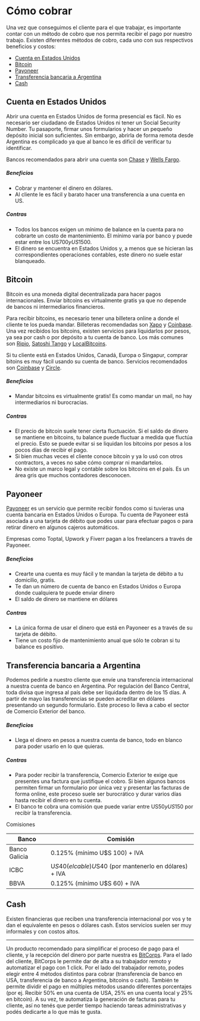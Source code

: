 # Cómo cobrar

Una vez que conseguimos el cliente para el que trabajar, es importante contar con un método de cobro que nos permita recibir el pago por nuestro trabajo. Existen diferentes métodos de cobro, cada uno con sus respectivos beneficios y costos:

- [Cuenta en Estados Unidos](#cuenta-en-estados-unidos)
- [Bitcoin](#bitcoin)
- [Payoneer](#payoneer)
- [Transferencia bancaria a Argentina](#transferencia-bancaria-a-argentina)
- [Cash](#cash)

## Cuenta en Estados Unidos
Abrir una cuenta en Estados Unidos de forma presencial es fácil. No es necesario ser ciudadano de Estados Unidos ni tener un Social Security Number. Tu pasaporte, firmar unos formularios y hacer un pequeño depósito inicial son suficientes. Sin embargo, abrirla de forma remota desde Argentina es complicado ya que al banco le es dificil de verificar tu identificar.

Bancos recomendados para abrir una cuenta son <a href=https://www.chase.com/>Chase</a> y <a href=https://www.wellsfargo.com/>Wells Fargo</a>.

##### Beneficios
- Cobrar y mantener el dinero en dólares.
- Al cliente le es fácil y barato hacer una transferencia a una cuenta en US.

##### Contras
- Todos los bancos exigen un mínimo de balance en la cuenta para no cobrarte un costo de mantenimiento. El mínimo varía por banco y puede estar entre los US$700 y US$1500.
- El dinero se encuentra en Estados Unidos y, a menos que se hicieran las correspondientes operaciones contables, este dinero no suele estar blanqueado.

## Bitcoin
Bitcoin es una moneda digital decentralizada para hacer pagos internacionales. Enviar bitcoins es virtualmente gratis ya que no depende de bancos ni intermediarios financieros. 

Para recibir bitcoins, es necesario tener una billetera online a donde el cliente te los pueda mandar. Billeteras recomendadas son <a href=http://xapo.com/>Xapo</a> y <a href=https://www.coinbase.com/>Coinbase</a>. Una vez recibidos los bitcoins, existen servicios para liquidarlos por pesos, ya sea por cash o por depósito a tu cuenta de banco. Los más comunes son <a href=https://www.ripio.com/es/>Ripio</a>, <a href=https://satoshitango.com/>Satoshi Tango</a> y <a href=https://localbitcoins.com/>LocalBitcoins</a>.

Si tu cliente está en Estados Unidos, Canadá, Europa o Singapur, comprar bitoins es muy fácil usando su cuenta de banco. Servicios recomendados son <a href=https://www.coinbase.com/>Coinbase</a> y <a href=https://www.circle.com/>Circle</a>.

##### Beneficios
- Mandar bitcoins es virtualmente gratis! Es como mandar un mail, no hay intermediarios ni burocracias.

##### Contras
- El precio de bitcoin suele tener cierta fluctuación. Si el saldo de dinero se mantiene en bitcoins, tu balance puede fluctuar a medida que fluctúa el precio. Esto se puede evitar si se liquidan los bitcoins por pesos a los pocos días de recibir el pago.
- Si bien muchas veces el cliente conoce bitcoin y ya lo usó con otros contractors, a veces no sabe cómo comprar ni mandartelos.
- No existe un marco legal y contable sobre los bitcoins en el país. Es un área gris que muchos contadores desconocen.

## Payoneer
[Payoneer](https://www.payoneer.com/) es un servicio que permite recibir fondos como si tuvieras una cuenta bancaria en Estados Unidos o Europa. Tu cuenta de Payoneer está asociada a una tarjeta de débito que podes usar para efectuar pagos o para retirar dinero en algunos cajeros automáticos.

Empresas como  Toptal, Upwork y Fiverr pagan a los freelancers a través de Payoneer.

##### Beneficios
- Crearte una cuenta es muy fácil y te mandan la tarjeta de débito a tu domicilio, gratis.
- Te dan un número de cuenta de banco en Estados Unidos o Europa donde cualquiera te puede enviar dinero
- El saldo de dinero se mantiene en dólares

##### Contras
- La única forma de usar el dinero que está en Payoneer es a través de su tarjeta de débito. 
- Tiene un costo fijo de mantenimiento anual que sólo te cobran si tu balance es positivo.

## Transferencia bancaria a Argentina
Podemos pedirle a nuestro cliente que envíe una transferencia internacional a nuestra cuenta de banco en Argentina. Por regulación del Banco Central, toda divisa que ingresa al país debe ser liquidada dentro de los 15 días. A partir de mayo las transferencias se pueden acreditar en dólares presentando un segundo formulario. Este proceso lo lleva a cabo el sector de Comercio Exterior del banco.

##### Beneficios
- Llega el dinero en pesos a nuestra cuenta de banco, todo en blanco para poder usarlo en lo que quieras.

##### Contras
- Para poder recibir la transferencia, Comercio Exterior te exige que presentes una factura que justifique el cobro. Si bien algunos bancos permiten firmar un formulario por única vez y presentar las facturas de forma online, este proceso suele ser burocrático y durar varios días hasta recibir el dinero en tu cuenta.
- El banco te cobra una comisión que puede variar entre US$50 y US$150 por recibir la transferencia.

Comisiones

| Banco  | Comisión|
| --- | ---|
| Banco Galicia  | 0.125% (mínimo U$S 100) + IVA  |
| ICBC  | U$S40 (el cable) U$S40 (por mantenerlo en dólares) + IVA|
| BBVA  | 0.125% (mínimo U$S 60) + IVA|

## Cash 
Existen financieras que reciben una transferencia internacional por vos y te dan el equivalente en pesos o dólares cash. Estos servicios suelen ser muy informales y con costos altos.

---

Un producto recomendado para simplificar el proceso de pago para el cliente, y la recepción del dinero por parte nuestra es [BitCorps](https://bitcorps.co/). Para el lado del cliente, BitCorps le permite dar de alta a su trabajador remoto y automatizar el pago con 1 click. Por el lado del trabajador remoto, podes elegir entre 4 métodos distintos para cobrar (transferencia de banco en USA, transferencia de banco a Argentina, bitcoins o cash). También te permite dividir el pago en múltiples métodos usando diferentes porcentajes (por ej. Recibir 50% en una cuenta de USA, 25% en una cuenta local y 25% en bitcoin). A su vez, te automatiza la generación de facturas para tu cliente, así no tenés que perder tiempo haciendo tareas administrativas y podés dedicarte a lo que más te gusta.
